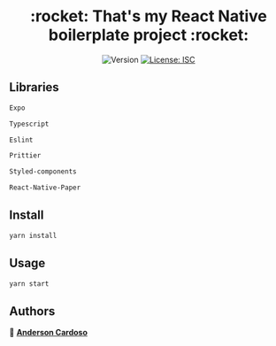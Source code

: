 <h1 align="center">:rocket: That's my React Native boilerplate project :rocket:</h1>
<p align="center">
  <img alt="Version" src="https://img.shields.io/badge/version-1.0.0-blue.svg?cacheSeconds=2592000" />
  <a href="#" target="_blank">
    <img alt="License: ISC" src="https://img.shields.io/badge/License-ISC-yellow.svg" />
  </a>
</p>

## Libraries

```sh
Expo
```

```sh
Typescript
```

```sh
Eslint
```

```sh
Prittier
```

```sh
Styled-components
```

```sh
React-Native-Paper
```


## Install

```sh
yarn install
```

## Usage

```sh
yarn start
```

## Authors

👤 <a href="https://www.linkedin.com/in/anderson-cardoso-781b56102/">**Anderson Cardoso**</a>
